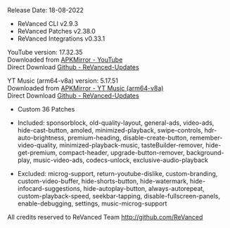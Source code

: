 Release Date: 18-08-2022
  
- ReVanced CLI v2.9.3  
- ReVanced Patches v2.38.0  
- ReVanced Integrations v0.33.1  

YouTube version: 17.32.35  
Downloaded from [APKMirror - YouTube](https://www.apkmirror.com/apk/google-inc/youtube/youtube-17-32-35-release/youtube-17-32-35-2-android-apk-download/)  
Direct Download [Github - ReVanced-Updates](https://github.com/jorgedasilva91/ReVanced-Updates/releases/download/15/ReVancedYouTube-v17.32.35.zip)  

YT Music (arm64-v8a) version: 5.17.51  
Downloaded from [APKMirror - YT Music (arm64-v8a)](https://www.apkmirror.com/apk/google-inc/youtube-music/youtube-music-5-17-51-release/youtube-music-5-17-51-2-android-apk-download/)  
Direct Download [Github - ReVanced-Updates](https://github.com/jorgedasilva91/ReVanced-Updates/releases/download/15/ReVancedYTMusic-v5.17.51-arm64-v8a.zip)  

- Custom 36 Patches  

- Included: sponsorblock, old-quality-layout, general-ads, video-ads, hide-cast-button, amoled, minimized-playback, swipe-controls, hdr-auto-brightness, premium-heading, disable-create-button, remember-video-quality, minimized-playback-music, tasteBuilder-remover, hide-get-premium, compact-header, upgrade-button-remover, background-play, music-video-ads, codecs-unlock, exclusive-audio-playback  

- Excluded: microg-support, return-youtube-dislike, custom-branding, custom-video-buffer, hide-shorts-button, hide-watermark, hide-infocard-suggestions, hide-autoplay-button, always-autorepeat, custom-playback-speed, seekbar-tapping, disable-fullscreen-panels, enable-debugging, settings, music-microg-support  

All credits reserved to ReVanced Team
http://github.com/ReVanced  

